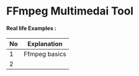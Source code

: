 # FFmpeg Multimedai Tool

#### Real life Examples :
 No | Explanation                                                         |
|---|---------------------------------------------------------------------|
| 1 |  Ffmpeg basics
| 2 | 

